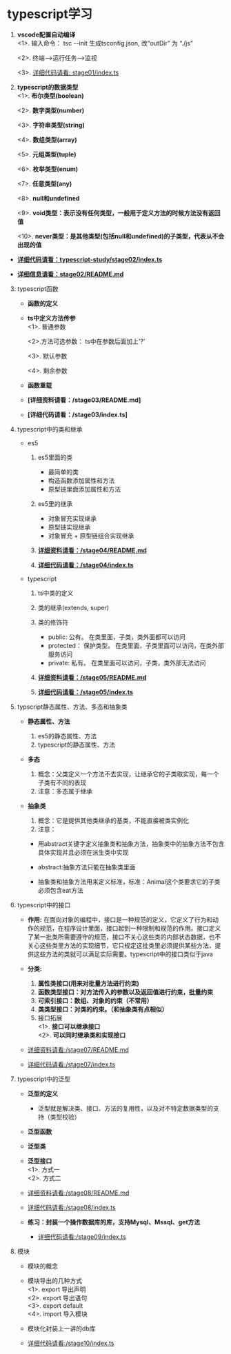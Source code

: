# typescript学习

1. **vscode配置自动编译**   
  <1>. 输入命令： tsc --init 生成tsconfig.json, 改“outDir” 为 “./js”

   <2>. 终端-->运行任务-->监视

   <3>. [详细代码请看: stage01/index.ts](/stage01/index.ts)

2. **typescript的数据类型**   
  <1>. **布尔类型(boolean)**

   <2>. **数字类型(number)**

   <3>. **字符串类型(string)**
 
   <4>. **数组类型(array)**
  
   <5>. **元组类型(tuple)**
  
   <6>. **枚举类型(enum)**
  
   <7>. **任意类型(any)**
  
   <8>. **null和undefined**
  
   <9>. **void类型：表示没有任何类型，一般用于定义方法的时候方法没有返回值**
  
   <10>. **never类型：是其他类型(包括null和undefined)的子类型，代表从不会出现的值** 
  
  * **[详细代码请看：typescript-study/stage02/index.ts](/stage02/index.ts)**

  * **[详细信息请看：stage02/README.md](/stage02/README.md)**

3. typescript函数    
   * **函数的定义**  
 
   * **ts中定义方法传参**   
      <1>. 普通参数

       <2>.方法可选参数： ts中在参数后面加上'?'

       <3>. 默认参数

       <4>. 剩余参数

   * **函数重载**
  
   * **[详细资料请看：/stage03/README.md]**

   * **[详细代码请看：/stage03/index.ts]**

4. typescript中的类和继承   
   * es5   
      1. es5里面的类
          * 最简单的类
          * 构造函数添加属性和方法
          * 原型链里面添加属性和方法
   
      2. es5里的继承
          * 对象冒充实现继承
          * 原型链实现继承
          * 对象冒充 + 原型链组合实现继承
      
      3. **[详细资料请看：/stage04/README.md](/stage04/README.md)**
      4. **[详细代码请看：/stage04/index.ts](/stage04/index.ts)**
   
   * typescript
      1. ts中类的定义
      2. 类的继承(extends, super)
      3. 类的修饰符
         * public: 公有。  在类里面，子类，类外面都可以访问
         * protected： 保护类型。  在类里面，子类里面可以访问，在类外部服务访问
         * private: 私有。 在类里面可以访问，子类，类外部无法访问

      4. **[详细资料请看：/stage05/README.md](/stage05/README.md)**
      5. **[详细代码请看：/stage05/index.ts](/stage05/index.ts)**

5. typscript静态属性、方法、多态和抽象类
   * **静态属性、方法**
      1. es5的静态属性、方法
      2. typescript的静态属性、方法

   * **多态**
      1. 概念：父类定义一个方法不去实现，让继承它的子类取实现，每一个子类有不同的表现
      2. 注意：多态属于继承

   * **抽象类**
      1. 概念：它是提供其他类继承的基类，不能直接被类实例化
      2. 注意：
        * 用abstract关键字定义抽象类和抽象方法，抽象类中的抽象方法不包含具体实现并且必须在派生类中实现

        * abstract:抽象方法只能在抽象类里面

        * 抽象类和抽象方法用来定义标准，标准：Animal这个类要求它的子类必须包含eat方法

6. typescript中的接口
   * **作用:** 在面向对象的编程中，接口是一种规范的定义，它定义了行为和动作的规范，在程序设计里面，接口起到一种限制和规范的作用。接口定义了某一批类所需要遵守的规范，接口不关心这些类的内部状态数据，也不关心这些类里方法的实现细节，它只规定这批类里必须提供某些方法，提供这些方法的类就可以满足实际需要。typescript中的接口类似于java

   * **分类:**    
      1. **属性类接口(用来对批量方法进行约束)**
      2. **函数类型接口：对方法传入的参数以及返回值进行约束，批量约束**
      3. **可索引接口：数组、对象的约束（不常用）**
      4. **类类型接口：对类的约束。（和抽象类有点相似）**
      5. 接口拓展   
         <1>. **接口可以继承接口**       
         <2>. **可以同时继承类和实现接口**  

   * [详细资料请看:/stage07/README.md](/stage07/README.md)      
   * [详细代码请看:/stage07/index.ts](/stage07/index.ts) 

7. typescript中的泛型
   * **泛型的定义**
      * 泛型就是解决类、接口、方法的复用性，以及对不特定数据类型的支持（类型校验）
   * **泛型函数**
   * **泛型类**
   * **泛型接口**     
      <1>. 方式一      
      <2>. 方式二

   * [详细资料请看:/stage08/README.md](/stage08/README.md)      
   * [详细代码请看:/stage08/index.ts](/stage08/index.ts) 

   * **练习：封装一个操作数据库的库，支持Mysql、Mssql、get方法**
     * [详细代码请看:/stage09/index.ts](/stage09/index.ts) 

8. 模块
   * 模块的概念

   * 模块导出的几种方式    
      <1>. export 导出声明   
      <2>. export 导出语句   
      <3>. export default    
      <4>. import 导入模块         

   * 模块化封装上一讲的db库

   * [详细代码请看:/stage10/index.ts](/stage10/index.ts) 
   



   

   





